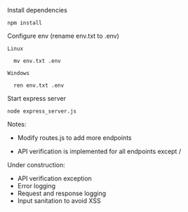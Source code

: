 Install dependencies

    npm install

Configure env (rename env.txt to .env)

    Linux
  
      mv env.txt .env

    Windows

      ren env.txt .env


Start express server
    
    node express_server.js


Notes:

 - Modify routes.js to add more endpoints

 - API verification is implemented for all endpoints except /


Under construction:

 - API verification exception
 - Error logging
 - Request and response logging
 - Input sanitation to avoid XSS
